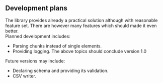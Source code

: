 Development plans
-----------------

The library provides already a practical solution although with reasonable feature set.
There are however many features which should made it even better.  
Planned development includes:
* Parsing chunks instead of single elements.
* Providing logging.
The above topics should conclude version 1.0

Future versions may include:
* Declaring schema and providing its validation.
* CSV writer.

